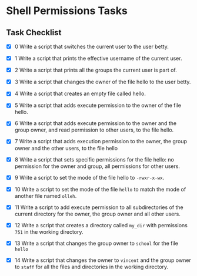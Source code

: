 # Shell Permissions Tasks

## Task Checklist

- [x] 0 Write a script that switches the current user to the user betty.
- [x] 1 Write a script that prints the effective username of the current user.
- [x] 2 Write a script that prints all the groups the current user is part of.
- [x] 3 Write a script that changes the owner of the file hello to the user betty.
- [x] 4 Write a script that creates an empty file called hello.
- [x] 5 Write a script that adds execute permission to the owner of the file hello.
- [x] 6 Write a script that adds execute permission to the owner and the group owner, and read permission to other users, to the file hello.
- [x] 7 Write a script that adds execution permission to the owner, the group owner and the other users, to the file hello
- [x] 8 Write a script that sets specific permissions for the file hello: no permission for the owner and group, all permissions for other users.
- [x] 9 Write a script to set the mode of the file hello to `-rwxr-x-wx`.
- [x] 10 Write a script to set the mode of the file `hello` to match the mode of another file named `olleh`.
- [x] 11 Write a script to add execute permission to all subdirectories of the current directory for the owner, the group owner and all other users.
- [x] 12 Write a script that creates a directory called `my_dir` with permissions `751` in the working directory.
- [x] 13 Write a script that changes the group owner to `school` for the file `hello`
- [x] 14 Write a script that changes the owner to `vincent` and the group owner to `staff` for all the files and directories in the working directory.


